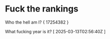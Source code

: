 # Fuck the rankings

Who the hell am I?
{ 17254382 }

What fucking year is it?
[ 2025-03-13T02:56:40Z ]
